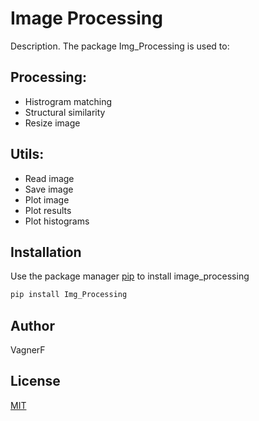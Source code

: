 # Image Processing

Description. 
The package Img_Processing is used to:
## Processing:
- Histrogram matching
- Structural similarity
- Resize image
## Utils:
- Read image
- Save image
- Plot image
- Plot results
- Plot histograms

## Installation

Use the package manager [pip](https://pip.pypa.io/en/stable/) to install image_processing

```bash
pip install Img_Processing
```
## Author
VagnerF

## License
[MIT](https://choosealicense.com/licenses/mit/)
